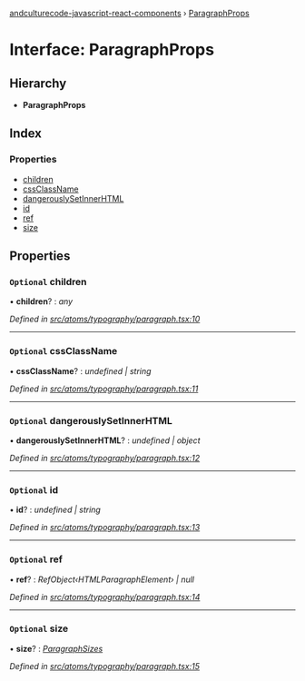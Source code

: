 [andculturecode-javascript-react-components](../README.md) › [ParagraphProps](paragraphprops.md)

# Interface: ParagraphProps

## Hierarchy

* **ParagraphProps**

## Index

### Properties

* [children](paragraphprops.md#optional-children)
* [cssClassName](paragraphprops.md#optional-cssclassname)
* [dangerouslySetInnerHTML](paragraphprops.md#optional-dangerouslysetinnerhtml)
* [id](paragraphprops.md#optional-id)
* [ref](paragraphprops.md#optional-ref)
* [size](paragraphprops.md#optional-size)

## Properties

### `Optional` children

• **children**? : *any*

*Defined in [src/atoms/typography/paragraph.tsx:10](https://github.com/AndcultureCode/AndcultureCode.JavaScript.React.Components/blob/70e5ccf/src/atoms/typography/paragraph.tsx#L10)*

___

### `Optional` cssClassName

• **cssClassName**? : *undefined | string*

*Defined in [src/atoms/typography/paragraph.tsx:11](https://github.com/AndcultureCode/AndcultureCode.JavaScript.React.Components/blob/70e5ccf/src/atoms/typography/paragraph.tsx#L11)*

___

### `Optional` dangerouslySetInnerHTML

• **dangerouslySetInnerHTML**? : *undefined | object*

*Defined in [src/atoms/typography/paragraph.tsx:12](https://github.com/AndcultureCode/AndcultureCode.JavaScript.React.Components/blob/70e5ccf/src/atoms/typography/paragraph.tsx#L12)*

___

### `Optional` id

• **id**? : *undefined | string*

*Defined in [src/atoms/typography/paragraph.tsx:13](https://github.com/AndcultureCode/AndcultureCode.JavaScript.React.Components/blob/70e5ccf/src/atoms/typography/paragraph.tsx#L13)*

___

### `Optional` ref

• **ref**? : *RefObject‹HTMLParagraphElement› | null*

*Defined in [src/atoms/typography/paragraph.tsx:14](https://github.com/AndcultureCode/AndcultureCode.JavaScript.React.Components/blob/70e5ccf/src/atoms/typography/paragraph.tsx#L14)*

___

### `Optional` size

• **size**? : *[ParagraphSizes](../enums/paragraphsizes.md)*

*Defined in [src/atoms/typography/paragraph.tsx:15](https://github.com/AndcultureCode/AndcultureCode.JavaScript.React.Components/blob/70e5ccf/src/atoms/typography/paragraph.tsx#L15)*
